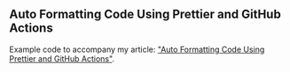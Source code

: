 ## Auto Formatting Code Using Prettier and GitHub Actions

Example code to accompany my article: ["Auto Formatting Code Using Prettier and GitHub Actions"](https://mskelton.dev/blog/auto-formatting-code-using-prettier-and-github-actions).
